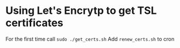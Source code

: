 # Using Let's Encrytp to get TSL certificates

For the first time call `sudo ./get_certs.sh`
Add `renew_certs.sh` to cron
